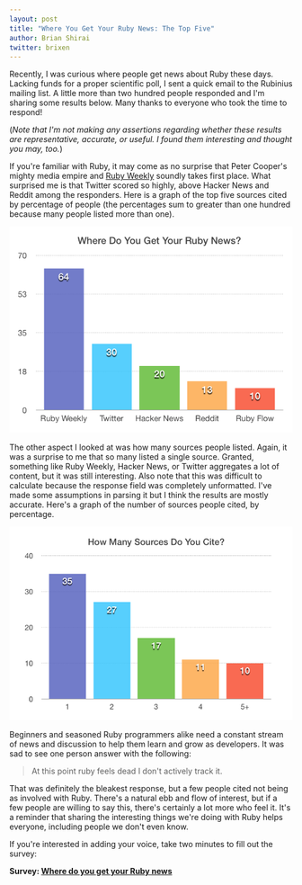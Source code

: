 ```yaml
---
layout: post
title: "Where You Get Your Ruby News: The Top Five"
author: Brian Shirai
twitter: brixen
---
```


Recently, I was curious where people get news about Ruby these days. Lacking funds for a proper scientific poll, I sent a quick email to the Rubinius mailing list. A little more than two hundred people responded and I'm sharing some results below. Many thanks to everyone who took the time to respond!

(_Note that I'm not making any assertions regarding whether these results are representative, accurate, or useful. I found them interesting and thought you may, too._)

If you're familiar with Ruby, it may come as no surprise that Peter Cooper's mighty media empire and [Ruby Weekly](http://rubyweekly.com) soundly takes first place. What surprised me is that Twitter scored so highly, above Hacker News and Reddit among the responders. Here is a graph of the top five sources cited by percentage of people (the percentages sum to greater than one hundred because many people listed more than one).

![markdown_image](/images/top-5-sources-for-ruby-news.png)

The other aspect I looked at was how many sources people listed. Again, it was a surprise to me that so many listed a single source. Granted, something like Ruby Weekly, Hacker News, or Twitter aggregates a lot of content, but it was still interesting. Also note that this was difficult to calculate because the response field was completely unformatted. I've made some assumptions in parsing it but I think the results are mostly accurate. Here's a graph of the number of sources people cited, by percentage.

![markdown_image](/images/number-of-ruby-sources-cited.png)

Beginners and seasoned Ruby programmers alike need a constant stream of news and discussion to help them learn and grow as developers. It was sad to see one person answer with the following:

> At this point ruby feels dead I don't actively track it.

That was definitely the bleakest response, but a few people cited not being as involved with Ruby. There's a natural ebb and flow of interest, but if a few people are willing to say this, there's certainly a lot more who feel it. It's a reminder that sharing the interesting things we're doing with Ruby helps everyone, including people we don't even know.

If you're interested in adding your voice, take two minutes to fill out the survey:

**Survey: [Where do you get your Ruby news](https://goo.gl/forms/Ba3e6IarYL)**
